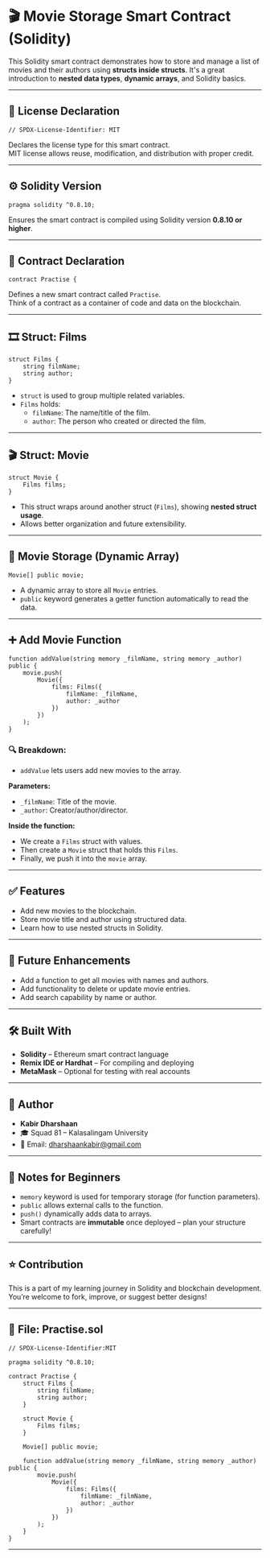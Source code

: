 
# 🎬 Movie Storage Smart Contract (Solidity)

This Solidity smart contract demonstrates how to store and manage a list of movies and their authors using **structs inside structs**. It's a great introduction to **nested data types**, **dynamic arrays**, and Solidity basics.

---

## 📜 License Declaration

```solidity
// SPDX-License-Identifier: MIT
```

Declares the license type for this smart contract.  
MIT license allows reuse, modification, and distribution with proper credit.

---

## ⚙️ Solidity Version

```solidity
pragma solidity ^0.8.10;
```

Ensures the smart contract is compiled using Solidity version **0.8.10 or higher**.

---

## 🧱 Contract Declaration

```solidity
contract Practise {
```

Defines a new smart contract called `Practise`.  
Think of a contract as a container of code and data on the blockchain.

---

## 🎞️ Struct: Films

```solidity
struct Films {
    string filmName;
    string author;
}
```

- `struct` is used to group multiple related variables.  
- `Films` holds:
  - `filmName`: The name/title of the film.  
  - `author`: The person who created or directed the film.

---

## 🎬 Struct: Movie

```solidity
struct Movie {
    Films films;
}
```

- This struct wraps around another struct (`Films`), showing **nested struct usage**.  
- Allows better organization and future extensibility.

---

## 🎥 Movie Storage (Dynamic Array)

```solidity
Movie[] public movie;
```

- A dynamic array to store all `Movie` entries.  
- `public` keyword generates a getter function automatically to read the data.

---

## ➕ Add Movie Function

```solidity
function addValue(string memory _filmName, string memory _author) public {
    movie.push(
        Movie({
            films: Films({
                filmName: _filmName,
                author: _author
            })
        })
    );
}
```

### 🔍 Breakdown:

- `addValue` lets users add new movies to the array.

**Parameters:**

- `_filmName`: Title of the movie.
- `_author`: Creator/author/director.

**Inside the function:**

- We create a `Films` struct with values.  
- Then create a `Movie` struct that holds this `Films`.  
- Finally, we push it into the `movie` array.

---

## ✅ Features

- Add new movies to the blockchain.
- Store movie title and author using structured data.
- Learn how to use nested structs in Solidity.

---

## 🔮 Future Enhancements

- Add a function to get all movies with names and authors.
- Add functionality to delete or update movie entries.
- Add search capability by name or author.

---

## 🛠️ Built With

- **Solidity** – Ethereum smart contract language  
- **Remix IDE or Hardhat** – For compiling and deploying  
- **MetaMask** – Optional for testing with real accounts

---

## 🙌 Author

- **Kabir Dharshaan**
- 🎓 Squad 81 – Kalasalingam University
- 📧 Email: dharshaankabir@gmail.com

---

## 🧠 Notes for Beginners

- `memory` keyword is used for temporary storage (for function parameters).  
- `public` allows external calls to the function.  
- `push()` dynamically adds data to arrays.  
- Smart contracts are **immutable** once deployed – plan your structure carefully!

---

## ⭐️ Contribution

This is a part of my learning journey in Solidity and blockchain development.  
You’re welcome to fork, improve, or suggest better designs!

---

## 📂 File: Practise.sol

```solidity
// SPDX-License-Identifier:MIT

pragma solidity ^0.8.10;

contract Practise {
    struct Films {
        string filmName;
        string author;
    }

    struct Movie {
        Films films;
    }

    Movie[] public movie;

    function addValue(string memory _filmName, string memory _author) public {
        movie.push(
            Movie({
                films: Films({
                    filmName: _filmName,
                    author: _author
                })
            })
        );
    }
}
```

---
